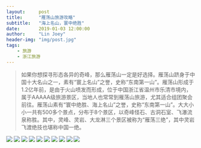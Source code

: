 ```yaml
---
layout:     post
title:      "雁荡山旅游攻略"
subtitle:   "海上名山，寰中绝胜"
date:       2019-01-03 12:00:00
author:     "Lin Joey"
header-img: "img/post.jpg"
tags:
    - 旅游
    - 浙江旅游
---
```


>如果你想探寻形态各异的奇峰，那么雁荡山一定是好选择。雁荡山跻身于中国十大名山之一，素有“寰上名山”之誉，史称“东南第一山”。雁荡山形成于1.2亿年前，是由于火山喷发而形成，位于中国浙江省温州市乐清市境内，属于AAAAA级旅游景区，当地人也常常到雁荡山旅游，尤其适合组团聚会前往。雁荡山素有“寰中绝胜、海上名山”之誉，史称“东南第一山”。大大小小一共有500多个景点，分布于8个景区，以奇峰怪石、古洞石室、飞瀑流泉称胜。其中，灵峰、灵岩、大龙淋三个景区被称为“雁荡三绝”，其中灵岩飞渡绝技也堪称中国一绝。

![](https://linjoey-image.oss-cn-beijing.aliyuncs.com/我是驴友-雁荡山攻略_页面_01.jpg)
![](https://linjoey-image.oss-cn-beijing.aliyuncs.com/我是驴友-雁荡山攻略_页面_02.jpg)
![](https://linjoey-image.oss-cn-beijing.aliyuncs.com/我是驴友-雁荡山攻略_页面_03.jpg)
![](https://linjoey-image.oss-cn-beijing.aliyuncs.com/我是驴友-雁荡山攻略_页面_04.jpg)
![](https://linjoey-image.oss-cn-beijing.aliyuncs.com/我是驴友-雁荡山攻略_页面_05.jpg)
![](https://linjoey-image.oss-cn-beijing.aliyuncs.com/我是驴友-雁荡山攻略_页面_06.jpg)
![](https://linjoey-image.oss-cn-beijing.aliyuncs.com/我是驴友-雁荡山攻略_页面_07.jpg)
![](https://linjoey-image.oss-cn-beijing.aliyuncs.com/我是驴友-雁荡山攻略_页面_08.jpg)
![](https://linjoey-image.oss-cn-beijing.aliyuncs.com/我是驴友-雁荡山攻略_页面_09.jpg)
![](https://linjoey-image.oss-cn-beijing.aliyuncs.com/我是驴友-雁荡山攻略_页面_10.jpg)
